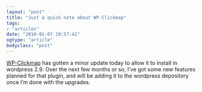 ```yaml
---
layout: "post"
title: "Just a quick note about WP-Clickmap"
tags: 
- "articles"
date: "2010-01-07 19:57:42"
ogtype: "article"
bodyclass: "post"
---
```


[WP-Clickmap](http://www.rogerstringer.com/projects/wpclickmap) has gotten a minor update today to allow it to install in wordpress 2.9. Over the next few months or so, I’ve got some new features planned for that plugin, and will be adding it to the wordpress depository once I’m done with the upgrades.